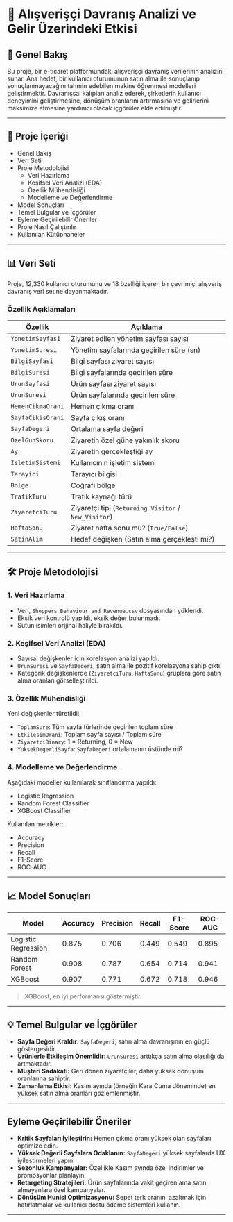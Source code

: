 # 🛒 Alışverişçi Davranış Analizi ve Gelir Üzerindeki Etkisi

## 📝 Genel Bakış
Bu proje, bir e-ticaret platformundaki alışverişçi davranış verilerinin analizini sunar. Ana hedef, bir kullanıcı oturumunun satın alma ile sonuçlanıp sonuçlanmayacağını tahmin edebilen makine öğrenmesi modelleri geliştirmektir. Davranışsal kalıpları analiz ederek, şirketlerin kullanıcı deneyimini geliştirmesine, dönüşüm oranlarını artırmasına ve gelirlerini maksimize etmesine yardımcı olacak içgörüler elde edilmiştir.

---

## 📂 Proje İçeriği
- Genel Bakış  
- Veri Seti  
- Proje Metodolojisi  
  - Veri Hazırlama  
  - Keşifsel Veri Analizi (EDA)  
  - Özellik Mühendisliği  
  - Modelleme ve Değerlendirme  
- Model Sonuçları  
- Temel Bulgular ve İçgörüler  
- Eyleme Geçirilebilir Öneriler  
- Proje Nasıl Çalıştırılır  
- Kullanılan Kütüphaneler  

---

## 📊 Veri Seti
Proje, 12,330 kullanıcı oturumunu ve 18 özelliği içeren bir çevrimiçi alışveriş davranış veri setine dayanmaktadır.

### Özellik Açıklamaları

| Özellik              | Açıklama |
|----------------------|----------|
| `YonetimSayfasi`     | Ziyaret edilen yönetim sayfası sayısı |
| `YonetimSuresi`      | Yönetim sayfalarında geçirilen süre (sn) |
| `BilgiSayfasi`       | Bilgi sayfası ziyaret sayısı |
| `BilgiSuresi`        | Bilgi sayfalarında geçirilen süre |
| `UrunSayfasi`        | Ürün sayfası ziyaret sayısı |
| `UrunSuresi`         | Ürün sayfalarında geçirilen süre |
| `HemenCikmaOrani`    | Hemen çıkma oranı |
| `SayfaCikisOrani`    | Sayfa çıkış oranı |
| `SayfaDegeri`        | Ortalama sayfa değeri |
| `OzelGunSkoru`       | Ziyaretin özel güne yakınlık skoru |
| `Ay`                 | Ziyaretin gerçekleştiği ay |
| `IsletimSistemi`     | Kullanıcının işletim sistemi |
| `Tarayici`           | Tarayıcı bilgisi |
| `Bolge`              | Coğrafi bölge |
| `TrafikTuru`         | Trafik kaynağı türü |
| `ZiyaretciTuru`      | Ziyaretçi tipi (`Returning_Visitor` / `New_Visitor`) |
| `HaftaSonu`          | Ziyaret hafta sonu mu? (`True/False`) |
| `SatinAlim`          | Hedef değişken (Satın alma gerçekleşti mi?) |

---

## 🛠️ Proje Metodolojisi

### 1. Veri Hazırlama
- Veri, `Shoppers_Behaviour_and_Revenue.csv` dosyasından yüklendi.  
- Eksik veri kontrolü yapıldı, eksik değer bulunmadı.  
- Sütun isimleri orijinal haliyle bırakıldı.  

### 2. Keşifsel Veri Analizi (EDA)
- Sayısal değişkenler için korelasyon analizi yapıldı.  
- `UrunSuresi` ve `SayfaDegeri`, satın alma ile pozitif korelasyona sahip çıktı.  
- Kategorik değişkenlerde (`ZiyaretciTuru`, `HaftaSonu`) gruplara göre satın alma oranları görselleştirildi.  

### 3. Özellik Mühendisliği
Yeni değişkenler türetildi:
- `ToplamSure`: Tüm sayfa türlerinde geçirilen toplam süre  
- `EtkilesimOrani`: Toplam sayfa sayısı / Toplam süre  
- `ZiyaretciBinary`: 1 = Returning, 0 = New  
- `YuksekDegerliSayfa`: `SayfaDegeri` ortalamanın üstünde mi?  

### 4. Modelleme ve Değerlendirme
Aşağıdaki modeller kullanılarak sınıflandırma yapıldı:
- Logistic Regression  
- Random Forest Classifier  
- XGBoost Classifier  

Kullanılan metrikler:
- Accuracy  
- Precision  
- Recall  
- F1-Score  
- ROC-AUC  

---

## 📈 Model Sonuçları

| Model              | Accuracy | Precision | Recall | F1-Score | ROC-AUC |
|--------------------|----------|-----------|--------|----------|---------|
| Logistic Regression| 0.875    | 0.706     | 0.449  | 0.549    | 0.895   |
| Random Forest      | 0.908    | 0.787     | 0.654  | 0.714    | 0.941   |
| XGBoost            | 0.907    | 0.771     | 0.672  | 0.718    | 0.946   |

> XGBoost, en iyi performansı göstermiştir.

---

## 💡 Temel Bulgular ve İçgörüler
- **Sayfa Değeri Kraldır:** `SayfaDegeri`, satın alma davranışının en güçlü göstergesidir.  
- **Ürünlerle Etkileşim Önemlidir:** `UrunSuresi` arttıkça satın alma olasılığı da artmaktadır.  
- **Müşteri Sadakati:** Geri dönen ziyaretçiler, daha yüksek dönüşüm oranlarına sahiptir.  
- **Zamanlama Etkisi:** Kasım ayında (örneğin Kara Cuma döneminde) en yüksek satın alma oranları gözlemlenmiştir.

---

##  Eyleme Geçirilebilir Öneriler
- **Kritik Sayfaları İyileştirin:** Hemen çıkma oranı yüksek olan sayfaları optimize edin.  
- **Yüksek Değerli Sayfalara Odaklanın:** `SayfaDegeri` yüksek sayfalarda UX iyileştirmeleri yapın.  
- **Sezonluk Kampanyalar:** Özellikle Kasım ayında özel indirimler ve promosyonlar planlayın.  
- **Retargeting Stratejileri:** Ürün sayfalarında vakit geçiren ama satın almayanlara özel kampanyalar.  
- **Dönüşüm Hunisi Optimizasyonu:** Sepet terk oranını azaltmak için hatırlatmalar ve kullanıcı dostu ödeme sistemleri kullanın.

---

